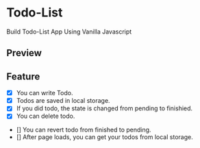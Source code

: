 # Todo-List

Build Todo-List App Using Vanilla Javascript

## Preview

## Feature

- [x] You can write Todo.
- [x] Todos are saved in local storage.
- [x] If you did todo, the state is changed from pending to finishied.
- [x] You can delete todo.
- [] You can revert todo from finished to pending.
- [] After page loads, you can get your todos from local storage.
